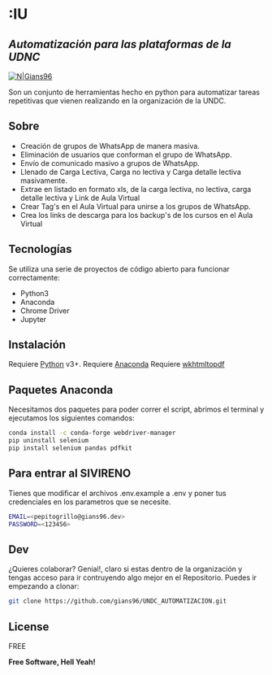 # :IU
## _Automatización para las plataformas de la UDNC_

[![N|Gians96](https://firebasestorage.googleapis.com/v0/b/nube-tecnologica.appspot.com/o/Mesa%20de%20trabajo%201.png?alt=media&token=b272d29c-a2fc-4a7c-8653-7ad8488d1306)](https://github.com/gians96)

Son un conjunto de herramientas hecho en python para automatizar tareas repetitivas que vienen realizando en la organización de la UNDC.

## Sobre

- Creación de grupos de WhatsApp de manera masiva.
- Eliminación de usuarios que conforman el grupo de WhatsApp.
- Envío de comunicado masivo a grupos de WhatsApp.
- Llenado de Carga Lectiva, Carga no lectiva y Carga detalle lectiva masivamente.
- Extrae en listado en formato xls, de la carga lectiva, no lectiva, carga detalle lectiva y Link de Aula Virtual
- Crear Tag's en el Aula Virtual para unirse a los grupos de WhatsApp.
- Crea los links de descarga para los backup's de los cursos en el Aula Virtual


## Tecnologías

Se utiliza una serie de proyectos de código abierto para funcionar correctamente:

- Python3
- Anaconda
- Chrome Driver
- Jupyter


## Instalación

Requiere [Python](https://www.python.org/downloads/) v3+.
Requiere [Anaconda](https://www.anaconda.com/products/distribution) 
Requiere [wkhtmltopdf](https://wkhtmltopdf.org/downloads.html)
## Paquetes Anaconda
Necesitamos dos paquetes para poder correr el script, abrimos el terminal y ejecutamos los siguientes comandos:
```sh
conda install -c conda-forge webdriver-manager
pip uninstall selenium
pip install selenium pandas pdfkit
```
## Para entrar al SIVIRENO
Tienes que modificar el archivos .env.example a .env  y poner tus credenciales en los parametros que se necesite.
```sh
EMAIL=<pepitogrillo@gians96.dev>
PASSWORD=<123456>
```
## Dev

¿Quieres colaborar? Genial!, claro si estas dentro de la organización y tengas acceso para ir contruyendo algo mejor en el Repositorio.
Puedes ir empezando a clonar:


```sh
git clone https://github.com/gians96/UNDC_AUTOMATIZACION.git
```


## License

FREE

**Free Software, Hell Yeah!**

[//]: # (Si tienes una referencia interesante para este proyecto lo puedes listar aqui. Thanks SO)

   [python]: <https://www.python.org/>
